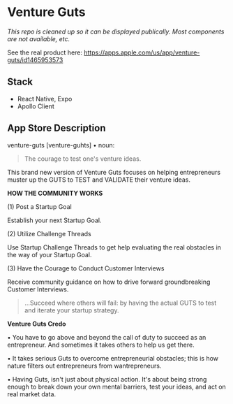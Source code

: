 # Venture Guts

_This repo is cleaned up so it can be displayed publically. Most components are not available, etc._

See the real product here: https://apps.apple.com/us/app/venture-guts/id1465953573

## Stack

- React Native, Expo
- Apollo Client

## App Store Description

venture-guts [venture-guhts] • noun:

> The courage to test one's venture ideas.

This brand new version of Venture Guts focuses on helping entrepreneurs muster up the GUTS to TEST and VALIDATE their venture ideas.

**HOW THE COMMUNITY WORKS**

(1) Post a Startup Goal

Establish your next Startup Goal.

(2) Utilize Challenge Threads

Use Startup Challenge Threads to get help evaluating the real obstacles in the way of your Startup Goal.

(3) Have the Courage to Conduct Customer Interviews

Receive community guidance on how to drive forward groundbreaking Customer Interviews.

> ...Succeed where others will fail: by having the actual GUTS to test and iterate your startup strategy.

**Venture Guts Credo**

• You have to go above and beyond the call of duty to succeed as an entrepreneur. And sometimes it takes others to help us get there.

• It takes serious Guts to overcome entrepreneurial obstacles; this is how nature filters out entrepreneurs from wantrepreneurs.

• Having Guts, isn't just about physical action. It's about being strong enough to break down your own mental barriers, test your ideas, and act on real market data.

